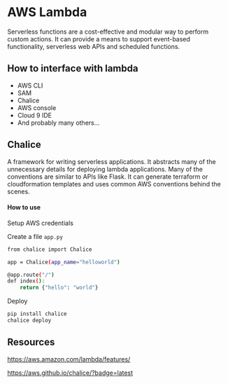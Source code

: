 # AWS Lambda

Serverless functions are a cost-effective and modular way to perform custom actions. It can provide a means to support event-based functionality, serverless web APIs and scheduled functions. 

## How to interface with lambda

* AWS CLI
* SAM
* Chalice
* AWS console
* Cloud 9 IDE
* And probably many others...

## Chalice

A framework for writing serverless applications. It abstracts many of the unnecessary details for deploying lambda applications. Many of the conventions are similar to APIs like Flask. It can generate terraform or cloudformation templates and uses common AWS conventions behind the scenes. 

#### How to use

Setup AWS credentials

Create a file `app.py`

```sh
from chalice import Chalice

app = Chalice(app_name="helloworld")

@app.route("/")
def index():
    return {"hello": "world"}
```

Deploy

```sh
pip install chalice
chalice deploy
```

## Resources

https://aws.amazon.com/lambda/features/

https://aws.github.io/chalice/?badge=latest